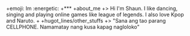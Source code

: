 +emoji: Im :energetic:
 +***
 +about_me
 +>  Hi I'm Shaun. I like dancing, singing and playing online games like league of legends. I also love Kpop and Naruto. 
 +
 +hugot_lines/other_stuffs
 +> "Sana ang tao parang CELLPHONE. Namamatay nang kusa kapag nagloloko"
